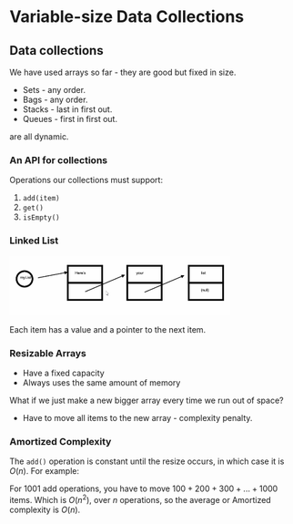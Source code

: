 # Variable-size Data Collections

## Data collections

We have used arrays so far - they are good but fixed in size.

- Sets - any order.
- Bags - any order.
- Stacks - last in first out.
- Queues - first in first out.

are all dynamic. 

### An API for collections

Operations our collections must support:

1. `add(item)`
2. `get()`
3. `isEmpty()`

### Linked List

![](assets/2025-02-26-09-27-06.png)

Each item has a value and a pointer to the next item.

### Resizable Arrays

- Have a fixed capacity
- Always uses the same amount of memory

What if we just make a new bigger array every time we run out of space?
- Have to move all items to the new array - complexity penalty.

### Amortized Complexity

The `add()` operation is constant until the resize occurs, in which case it is $O(n)$. For example:

For 1001 add operations, you have to move $100 + 200 + 300 + ... + 1000$ items. Which is $O(n^2)$, over $n$ operations, so the average or Amortized complexity is $O(n)$.